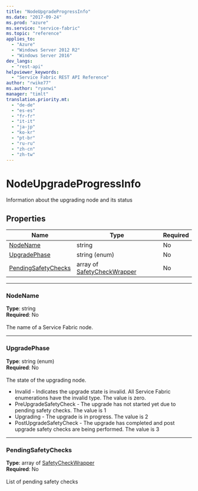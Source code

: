 ```yaml
---
title: "NodeUpgradeProgressInfo"
ms.date: "2017-09-24"
ms.prod: "azure"
ms.service: "service-fabric"
ms.topic: "reference"
applies_to: 
  - "Azure"
  - "Windows Server 2012 R2"
  - "Windows Server 2016"
dev_langs: 
  - "rest-api"
helpviewer_keywords: 
  - "Service Fabric REST API Reference"
author: "rwike77"
ms.author: "ryanwi"
manager: "timlt"
translation.priority.mt: 
  - "de-de"
  - "es-es"
  - "fr-fr"
  - "it-it"
  - "ja-jp"
  - "ko-kr"
  - "pt-br"
  - "ru-ru"
  - "zh-cn"
  - "zh-tw"
---
```

# NodeUpgradeProgressInfo

Information about the upgrading node and its status

## Properties
| Name | Type | Required |
| --- | --- | --- |
| [NodeName](#nodename) | string | No |
| [UpgradePhase](#upgradephase) | string (enum) | No |
| [PendingSafetyChecks](#pendingsafetychecks) | array of [SafetyCheckWrapper](sfclient-model-safetycheckwrapper.md) | No |

____
### NodeName
__Type__: string <br/>
__Required__: No<br/>
<br/>
The name of a Service Fabric node.

____
### UpgradePhase
__Type__: string (enum) <br/>
__Required__: No<br/>
<br/>
The state of the upgrading node.

  - Invalid - Indicates the upgrade state is invalid. All Service Fabric enumerations have the invalid type. The value is zero.
  - PreUpgradeSafetyCheck - The upgrade has not started yet due to pending safety checks. The value is 1
  - Upgrading - The upgrade is in progress. The value is 2
  - PostUpgradeSafetyCheck - The upgrade has completed and post upgrade safety checks are being performed. The value is 3


____
### PendingSafetyChecks
__Type__: array of [SafetyCheckWrapper](sfclient-model-safetycheckwrapper.md) <br/>
__Required__: No<br/>
<br/>
List of pending safety checks
